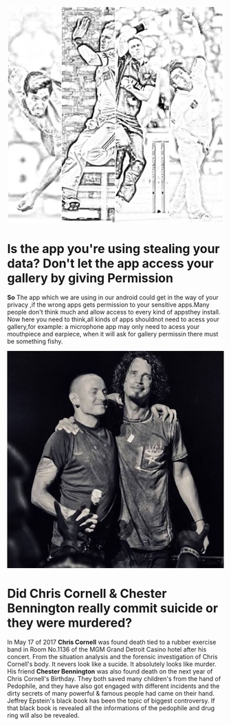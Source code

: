 ![hhh](143.jpg)
# Is the app you're using stealing your data? Don't let the app access your gallery by giving Permission 
**So** The app which we are using in our android could get in the way of your privacy ,if the wrong apps gets permission to your sensitive apps.Many people don't think much and allow access to every kind of appsthey install. Now here you need to think,all kinds of apps shouldnot need to acess your gallery,for example: a microphone app may only need to acess your mouthpiece and earpiece, when it will ask for gallery permissin there must be something fishy. 


![23](31.jpeg)
# Did Chris Cornell & Chester Bennington really commit suicide or they were murdered?

In May 17 of 2017 **Chris Cornell** was found death tied to a rubber exercise band in Room No.1136 of the MGM Grand Detroit Casino hotel after his concert.
From the situation analysis and the forensic investigation of Chris Cornell's body. It nevers look like a sucide. It absolutely looks like murder.
His friend **Chester Bennington** was also found death on the next year of Chris Cornell's Birthday. They both saved many children's from the hand of Pedophile, and they have also got engaged with different incidents and the dirty secrets of many powerful & famous people had came on their hand. Jeffrey Epstein's black book has been the topic of biggest controversy. If that black book is revealed all the informations of the pedophile and drug ring will also be revealed.
